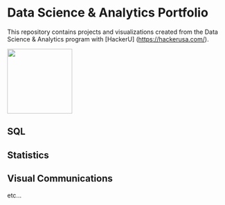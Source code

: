 # Data Science & Analytics Portfolio

This repository contains projects and visualizations created from the Data Science & Analytics program with [HackerU] (https://hackerusa.com/).

<img src="https://github.com/wiazur/data-analytics-portfolio/b
lob/main/hackeru-logo.png" width="150"/>

## SQL


## Statistics


## Visual Communications

etc...
